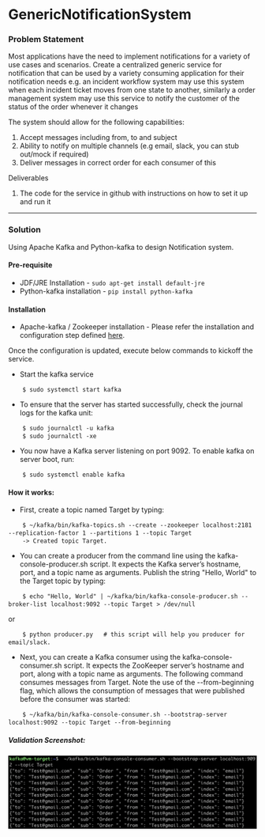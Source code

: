 # GenericNotificationSystem

### Problem Statement
Most applications have the need to implement notifications for a variety of use cases and scenarios. Create a centralized generic service for notification that can be used by a variety consuming application for their notification needs e.g. an incident workflow system may use this system when each incident ticket moves from one state to another, similarly a order management system may use this service to notify the customer of the status of the order whenever it changes

The system should allow for the following capabilities:

1.	Accept messages including from, to and subject
2.	Ability to notify on multiple channels (e.g email, slack, you can stub out/mock if required)
3.	Deliver messages in correct order for each consumer of this

Deliverables
1.	The code for the service in github with instructions on how to set it up and run it
*****************************

### Solution
Using Apache Kafka and Python-kafka to design Notification system.

#### Pre-requisite

* JDF/JRE Installation  - ```sudo apt-get install default-jre```
* Python-kafka installation - ```pip install python-kafka```

#### Installation
* Apache-kafka / Zookeeper installation - Please refer the installation and configuration step defined [here](https://www.digitalocean.com/community/tutorials/how-to-install-apache-kafka-on-ubuntu-18-04).

Once the configuration is updated, execute below commands to kickoff the service.
* Start the kafka service
```
    $ sudo systemctl start kafka
```
* To ensure that the server has started successfully, check the journal logs for the kafka unit:
```
    $ sudo journalctl -u kafka
    $ sudo journalctl -xe
```
* You now have a Kafka server listening on port 9092. To enable kafka on server boot, run:
```
    $ sudo systemctl enable kafka
```

#### How it works:
 * First, create a topic named Target by typing:
```
    $ ~/kafka/bin/kafka-topics.sh --create --zookeeper localhost:2181 --replication-factor 1 --partitions 1 --topic Target
    -> Created topic Target.
```
 * You can create a producer from the command line using the kafka-console-producer.sh script. It expects the Kafka server’s hostname, port, and a topic name as arguments.
 Publish the string "Hello, World" to the Target topic by typing:
```
    $ echo "Hello, World" | ~/kafka/bin/kafka-console-producer.sh --broker-list localhost:9092 --topic Target > /dev/null
```
or
```
    $ python producer.py   # this script will help you producer for email/slack.
```
 * Next, you can create a Kafka consumer using the kafka-console-consumer.sh script. It expects the ZooKeeper server’s hostname and port, along with a topic name as arguments.
 The following command consumes messages from Target. Note the use of the --from-beginning flag, which allows the consumption of messages that were published before the consumer was started:
```
    $ ~/kafka/bin/kafka-console-consumer.sh --bootstrap-server localhost:9092 --topic Target --from-beginning
```

##### Validation Screenshot:


![Alt text](screenshot.jpg?raw=true)

